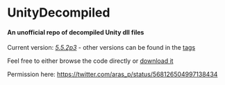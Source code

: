 # UnityDecompiled
#### An unofficial repo of decompiled Unity dll files

Current version: [*5.5.2p3*](http://beta.unity3d.com/download/594449419939/download.html) - other versions can be found in the [tags](https://github.com/CarlosHBC/UnityDecompiled/tags)

Feel free to either browse the code directly or [download it](https://github.com/CarlosHBC/UnityDecompiled/archive/master.zip)

Permission here: https://twitter.com/aras_p/status/568126504997138434